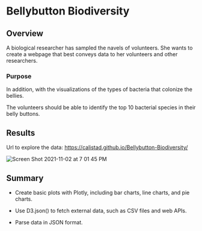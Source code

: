 # Bellybutton Biodiversity

## Overview

A biological researcher has sampled the navels of volunteers. She wants to create a webpage that best conveys data to her volunteers and other researchers.

### Purpose

In addition, with the visualizations of the types of bacteria that colonize the bellies.

The volunteers should be able to identify the top 10 bacterial species in their belly buttons. 

## Results

Url to explore the data: https://calistad.github.io/Bellybutton-Biodiversity/

![Screen Shot 2021-11-02 at 7 01 45 PM](https://user-images.githubusercontent.com/88747464/139963516-4e377fd0-e658-49d6-ac90-00e9767a169c.png)

## Summary

- Create basic plots with Plotly, including bar charts, line charts, and pie charts.

- Use D3.json() to fetch external data, such as CSV files and web APIs.

- Parse data in JSON format.
